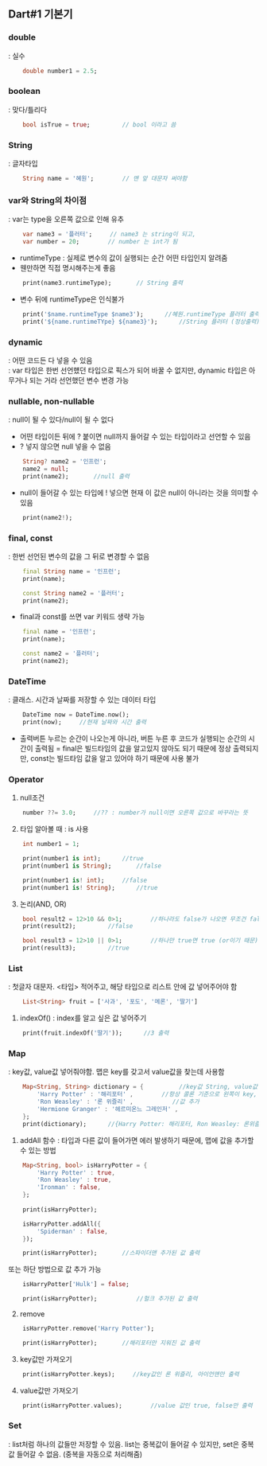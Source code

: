 ## Dart#1 기본기

### double
: 실수
```Dart
    double number1 = 2.5;
```

### boolean
: 맞다/틀리다
```Dart
    bool isTrue = true;         // bool 이라고 씀
```

### String
: 글자타입
```Dart
    String name = '혜원';        // 맨 앞 대문자 써야함
```

### var와 String의 차이점
: var는 type을 오른쪽 값으로 인해 유추
```Dart
    var name3 = '플러터';     // name3 는 string이 되고, 
    var number = 20;        // number 는 int가 됨
```
- runtimeType : 실제로 변수의 값이 실행되는 순간 어떤 타입인지 알려줌
- 웬만하면 직접 명시해주는게 좋음
```Dart
    print(name3.runtimeType);       // String 출력 
```
- 변수 뒤에 runtimeType은 인식불가
```Dart
    print('$name.runtimeType $name3');      //혜원.runtimeType 플러터 출력
    print('${name.runtimeTYpe} ${name3}');      //String 플러터 (정상출력)
```

### dynamic
: 어떤 코드든 다 넣을 수 있음
<br>
: var 타입은 한번 선언헀던 타입으로 픽스가 되어 바꿀 수 없지만, dynamic 타입은 아무거나 되는 거라 선언했던 변수 변경 가능

### nullable, non-nullable
: null이 될 수 있다/null이 될 수 없다
- 어떤 타입이든 뒤에 ? 붙이면 null까지 들어갈 수 있는 타입이라고 선언할 수 있음
- ? 넣지 않으면 null 넣을 수 없음
```Dart
    String? name2 = '인프런';
    name2 = null;
    print(name2);       //null 출력
```
- null이 들어갈 수 있는 타입에 ! 넣으면 현재 이 값은 null이 아니라는 것을 의미할 수 있음
```Dart
    print(name2!);
```

### final, const
: 한번 선언된 변수의 값을 그 뒤로 변경할 수 없음
```Dart
    final String name = '인프런';
    print(name);

    const String name2 = '플러터';
    print(name2); 
```
- final과 const를 쓰면 var 키워드 생략 가능
```Dart
    final name = '인프런';
    print(name);

    const name2 = '플러터';
    print(name2); 
```

### DateTime
: 클래스. 시간과 날짜를 저장할 수 있는 데이터 타입
```Dart
    DateTime now = DateTime.now();
    print(now);     //현재 날짜와 시간 출력
```
- 출력버튼 누르는 순간이 나오는게 아니라, 버튼 누른 후 코드가 실행되는 순간의 시간이 출력됨
= final은 빌드타임의 값을 알고있지 않아도 되기 때문에 정상 출력되지만, const는 빌드타임 값을 알고 있어야 하기 때문에 사용 불가


### Operator
1. null조건
```Dart
    number ??= 3.0;     //?? : number가 null이면 오른쪽 값으로 바꾸라는 뜻
```
2. 타입 알아볼 때 : is 사용
```Dart
    int number1 = 1;

    print(number1 is int);      //true
    print(number1 is String);       //false

    print(number1 is! int);     //false
    print(number1 is! String);      //true
```
3. 논리(AND, OR)
```Dart
    bool result2 = 12>10 && 0>1;        //하나라도 false가 나오면 무조건 false
    print(result2);         //false
```
```Dart
    bool result3 = 12>10 || 0>1;        //하나만 true면 true (or이기 때문)
    print(result3);         //true
```


### List
: 첫글자 대문자. <타입> 적어주고, 해당 타입으로 리스트 안에 값 넣어주어야 함
```Dart
    List<String> fruit = ['사과', '포도', '메론', '딸기']
```
1. indexOf()
: index를 알고 싶은 값 넣어주기
```Dart
    print(fruit.indexOf('딸기'));      //3 출력
```


### Map
: key값, value값 넣어줘야함. 맵은 key를 갖고서 value값을 찾는데 사용함
```Dart
    Map<String, String> dictionary = {          //key값 String, value값 String
        'Harry Potter' : '해리포터' ,        //항상 콜론 기준으로 왼쪽이 key, 오른쪽이 value
        'Ron Weasley' : '론 위즐리' ,           //값 추가
        'Hermione Granger' : '헤르미온느 그레인저' ,
    };     
    print(dictionary);      //{Harry Potter: 해리포터, Ron Weasley: 론위즐리, ~~} 출력
```

1. addAll 함수
: 타입과 다른 값이 들어가면 에러 발생하기 때문에, 맵에 값을 추가할 수 있는 방법
```Dart
    Map<String, bool> isHarryPotter = {
        'Harry Potter' : true,
        'Ron Weasley' : true,
        'Ironman' : false,
    };
    
    print(isHarryPotter);

    isHarryPotter.addAll({
        'Spiderman' : false,
    });

    print(isHarryPotter);       //스파이더맨 추가된 값 출력
```
또는 하단 방법으로 값 추가 가능
```Dart
    isHarryPotter['Hulk'] = false;

    print(isHarryPotter);           //헐크 추가된 값 출력
```

2. remove
```Dart
    isHarryPotter.remove('Harry Potter');

    print(isHarryPotter);       //해리포터만 지워진 값 출력
```

3. key값만 가져오기
```Dart
    print(isHarryPotter.keys);     //key값인 론 위즐리, 아이언맨만 출력
```

4. value값만 가져오기
```Dart
    print(isHarryPotter.values);        //value 값인 true, false만 출력
```


### Set
: list처럼 하나의 값들만 저장할 수 있음. list는 중복값이 들어갈 수 있지만, set은 중복값 들어갈 수 없음. (중복을 자동으로 처리해줌)
